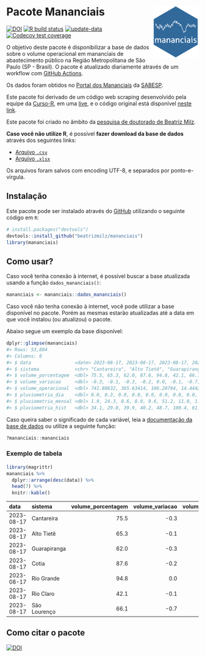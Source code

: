 
<!-- README.md is generated from README.Rmd. Please edit that file -->

# Pacote Mananciais <img src="man/figures/hexlogo.png" align="right" width = "120px"/>

<!-- badges: start -->

[![DOI](https://zenodo.org/badge/DOI/10.5281/zenodo.4733056.svg)](https://doi.org/10.5281/zenodo.4733056)
[![R build
status](https://github.com/beatrizmilz/mananciais/workflows/R-CMD-check/badge.svg)](https://github.com/beatrizmilz/mananciais/actions)
[![update-data](https://github.com/beatrizmilz/mananciais/actions/workflows/2-update_data.yaml/badge.svg)](https://github.com/beatrizmilz/mananciais/actions/workflows/2-update_data.yaml)
[![Codecov test
coverage](https://codecov.io/gh/beatrizmilz/mananciais/branch/master/graph/badge.svg)](https://codecov.io/gh/beatrizmilz/mananciais?branch=master)
<!-- badges: end -->

O objetivo deste pacote é disponibilizar a base de dados sobre o volume
operacional em mananciais de abastecimento público na Região
Metropolitana de São Paulo (SP - Brasil). O pacote é atualizado
diariamente através de um workflow com [GitHub
Actions](https://github.com/beatrizmilz/mananciais/actions).

Os dados foram obtidos no [Portal dos
Mananciais](http://mananciais.sabesp.com.br/Situacao) da
[SABESP](http://site.sabesp.com.br/site/Default.aspx).

Este pacote foi derivado de um código web scraping desenvolvido pela
equipe da [Curso-R](https://www.curso-r.com/), em uma
[live](https://youtu.be/jvZIxrMmOcQ), e o código original está
disponível [neste
link](https://github.com/curso-r/lives/blob/master/drafts/20200730_scraper_sabesp.R).

Este pacote foi criado no âmbito da [pesquisa de doutorado de Beatriz
Milz](https://beatrizmilz.github.io/tese/).

**Caso você não utilize R**, é possível **fazer download da base de
dados** através dos seguintes links:

- [Arquivo
  `.csv`](https://github.com/beatrizmilz/mananciais/raw/master/inst/extdata/mananciais.csv)
- [Arquivo
  `.xlsx`](https://github.com/beatrizmilz/mananciais/blob/master/inst/extdata/mananciais.xlsx?raw=true)

Os arquivos foram salvos com encoding UTF-8, e separados por
ponto-e-vírgula.

## Instalação

Este pacote pode ser instalado através do [GitHub](https://github.com/)
utilizando o seguinte código em `R`:

``` r
# install.packages("devtools")
devtools::install_github("beatrizmilz/mananciais")
library(mananciais)
```

## Como usar?

Caso você tenha conexão à internet, é possível buscar a base atualizada
usando a função `dados_mananciais()`:

``` r
mananciais <- mananciais::dados_mananciais() 
```

Caso você não tenha conexão à internet, você pode utilizar a base
disponível no pacote. Porém as mesmas estarão atualizadas até a data em
que você instalou (ou atualizou) o pacote.

Abaixo segue um exemplo da base disponível:

``` r
dplyr::glimpse(mananciais)
#> Rows: 53,804
#> Columns: 8
#> $ data                <date> 2023-08-17, 2023-08-17, 2023-08-17, 2023-08-17, 2…
#> $ sistema             <chr> "Cantareira", "Alto Tietê", "Guarapiranga", "Cotia…
#> $ volume_porcentagem  <dbl> 75.5, 65.3, 62.0, 87.6, 94.8, 42.1, 66.1, 75.8, 65…
#> $ volume_variacao     <dbl> -0.3, -0.1, -0.3, -0.2, 0.0, -0.1, -0.7, -0.2, -0.…
#> $ volume_operacional  <dbl> 741.88632, 365.63414, 106.20794, 14.44422, 106.362…
#> $ pluviometria_dia    <dbl> 0.0, 0.3, 0.0, 0.0, 0.0, 0.0, 0.0, 0.0, 0.0, 0.0, …
#> $ pluviometria_mensal <dbl> 1.9, 24.3, 8.6, 8.0, 9.6, 51.2, 11.0, 1.9, 24.0, 8…
#> $ pluviometria_hist   <dbl> 34.1, 29.0, 39.9, 40.2, 48.7, 100.4, 61.3, 34.1, 2…
```

Caso queira saber o significado de cada variável, leia a [documentação
da base de
dados](https://beatrizmilz.github.io/mananciais/reference/mananciais.html)
ou utilize a seguinte função:

``` r
?mananciais::mananciais
```

### Exemplo de tabela

``` r
library(magrittr)
mananciais %>% 
  dplyr::arrange(desc(data)) %>% 
  head(7) %>%
  knitr::kable()
```

| data       | sistema      | volume_porcentagem | volume_variacao | volume_operacional | pluviometria_dia | pluviometria_mensal | pluviometria_hist |
|:-----------|:-------------|-------------------:|----------------:|-------------------:|-----------------:|--------------------:|------------------:|
| 2023-08-17 | Cantareira   |               75.5 |            -0.3 |          741.88632 |              0.0 |                 1.9 |              34.1 |
| 2023-08-17 | Alto Tietê   |               65.3 |            -0.1 |          365.63414 |              0.3 |                24.3 |              29.0 |
| 2023-08-17 | Guarapiranga |               62.0 |            -0.3 |          106.20794 |              0.0 |                 8.6 |              39.9 |
| 2023-08-17 | Cotia        |               87.6 |            -0.2 |           14.44422 |              0.0 |                 8.0 |              40.2 |
| 2023-08-17 | Rio Grande   |               94.8 |             0.0 |          106.36289 |              0.0 |                 9.6 |              48.7 |
| 2023-08-17 | Rio Claro    |               42.1 |            -0.1 |            5.75050 |              0.0 |                51.2 |             100.4 |
| 2023-08-17 | São Lourenço |               66.1 |            -0.7 |           58.67550 |              0.0 |                11.0 |              61.3 |

## Como citar o pacote

[![DOI](https://zenodo.org/badge/DOI/10.5281/zenodo.4733056.svg)](https://doi.org/10.5281/zenodo.4733056)
